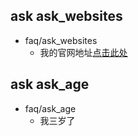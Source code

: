 ## ask ask_websites

* faq/ask_websites
  - 我的官网地址[点击此处](https://www.yslbeautycn.com/)

## ask ask_age
* faq/ask_age
  - 我三岁了

 
 
 